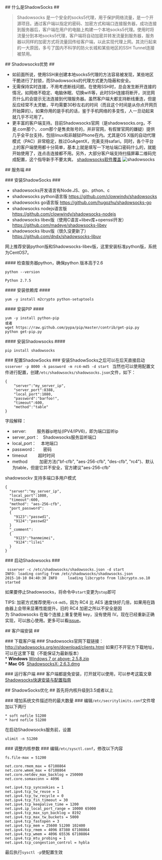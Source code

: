 ## 什么是ShadowSocks  ##
>Shadowsocks 是一个安全的socks5代理，用于保护网络流量，是一个开源项目。通过客户端以指定的密码、加密方式和端口连接服务器，成功连接到服务器后，客户端在用户的电脑上构建一个本地socks5代理。使用时将流量分到本地socks5代理，客户端将自动加密并转发流量到服务器，服务器以同样的加密方式将流量回传给客户端，以此实现代理上网。其流行起来的一大原因，多亏了国内不科学的防火长城和某些地区的SSH Tunnel连接被禁用。

## Shadowsocks优势 ##

* 如前面所说，使用SSH来创建本地socks5代理的方法容易被发现，某些地区干脆进行了封锁，而Shadowsocks的代理方式更为隐蔽和安全。
* 无需保持实时连接，不用考虑断线问题。在使用SSH时，总会发生断开连接的情况，如网络不稳定、电脑休眠、切换wifi等，此时SSH连接将断开，浏览网页什么的会提示无法连接到代理服务器。虽然客户端大都支持断线重连，但是反应经常不太灵敏，平均需要30秒左右的时间（而且这个时间是从你点开网页开始算的）。如果你用的是手机的话，鉴于手机网络的多变性，人一旦动起来就几乎不可用了。
* 更丰富的客户端支持。目前Shadowsocks官网（是shadowsocks.org，不是.com那个，.com那个是售卖账号的，并非官网，有假冒官网的嫌疑）提供几乎全平台支持，包括linux和非越狱iPhone在内。尤其是OS X版的自动代理模式（PAC）非常稳定，胜过GoAgentX，完美支持safari。同时，各个平台上的客户端使用都十分简单，基本上就是填写一下地址端口密码什么的，就能开始使用了，连点击连接都不用。另外，大部分客户端支持扫描屏幕二维码完成配置，这个指导新手不要太爽。
[shadowsocks软件覆盖](https://shadowsocks.org/en/download/clients.html)
![shadowsocks](https://czero000.github.io/images/system/proxy/shadowsocks-software.png "shadowsocks软件覆盖")

## 服务端 ##

### 安装ShadowSocks  ###

* shadowsocks开发语言有Node.JS、go、pthon、c
* shadowsocks python语言版 https://github.com/clowwindy/shadowsocks
* shadowsocks go语言版 https://github.com/hugozhu/shadowsocks-go
* shadowsocks nodejs语言版 https://github.com/clowwindy/shadowsocks-nodejs
* shadowsocks libev版（使用C语言+libev库+openssl开发） https://github.com/madeye/shadowsocks-libev
* shadowsocks libuv版（很久没更新了） https://github.com/dndx/shadowsocks-libuv

网上推荐安装python版和Shadowsocks-libev版，这里安装标准python版，系统为CentOS7。

#### 检查服务器python，确保python 版本高于2.6

```
python --version

Python 2.7.5
```

#### 安装依赖库 ####
```
yum -y install m2crypto python-setuptools
```

#### 安装PIP ####
```
yum -y install python-pip
或者
wget https://raw.github.com/pypa/pip/master/contrib/get-pip.py
python get-pip.py

```

#### 安装Shadowsocks ####
```
pip install shadowsocks
```

### 配置ShadowSocks ###
安装ShadowSocks之后可以在后天直接启动``ssserver -p 8000 -k password -m rc4-md5 -d start
``
当然也可以使用配置文件进行配置，创建``/etc/shadowsocks/shadowsocks.json``文件，如下：
```
{
    "server":"my_server_ip",
    "server_port":8388,
    "local_port":1080,
    "password":"barfoo!",
    "timeout":600,
    "method":"table"
}

```

字段解释：
* server:         服务器ip地址(IPV4/IPV6)，即为端口监听ip        
* server_port：   Shadowsocks服务监听端口
* local_port：    本地端口
* password：      密码
* timeout         超时时间
* method          加密方法("bf-cfb", "aes-256-cfb", "des-cfb", "rc4")、默认为table，但是它并不安全，官方建议"aes-256-cfb"

shadowsockv 支持多端口多用户模式
```
{
  "server":"my_server_ip",
  "local_port":1080,
  "timeout":600,
  "method": "aes-256-cfb",
  "port_password":
  {
    "9123":"passwd1",
    "9124":"passwd2"
  }
  "_comment":
  {
    "9123":"hanmeimei",
    "9124":"lilei"
  }
}
```

### 启动Shadowsocks ###
```
 ssserver -c /etc/shadowsocks/shadowsocks.json -d start
INFO: loading config from /etc/shadowsocks/shadowsocks.json
2015-10-10 04:40:30 INFO     loading libcrypto from libcrypto.so.10
started
```
如果要停止Shadowsocks，将命令中``start``变更为``stop``即可

TIPS: 加密方式推荐使用``rc4-md5``，因为 RC4 比 AES 速度快好几倍，如果用在路由器上会带来显著性能提升。旧的 RC4 加密之所以不安全是因为 Shadowsocks 在每个连接上重复使用 key，没有使用 IV。现在已经重新正确实现，可以放心使用。更多可以看[issue](https://github.com/clowwindy/shadowsocks/issues/178)。


## 客户端安装 ##

### 下载客户端 ###
Shadowsocks官网下载链接：http://shadowsocks.org/en/download/clients.html
如果打不开官方下载地址，可以在这里下载（不能保证为最新版本）
* **Windows** [Windows 7 or above: 2.5.8.zip](https://czero000.github.io/upload/proxy/Shadowsocks-2.5.8.zip)
* **Mac OS**  [ShadowsocksX: 2.6.3.dmg](https://czero000.github.io/upload/proxy/ShadowsocksX-2.6.3.dmg)


### 运行客户端 ###
客户端都是免安装，打开就可以使用，可以参考这篇文章[Shadowsocks快速安装与配置指南](http://www.jianshu.com/p/08ba65d1f91a)


## ShadowSocks优化 ##
首先将内核升级到3.5或者以上

### 增加系统文件描述符的最大数量 ###
编辑``/etc/secritylimits.conf``文件增加以下两行
```
* soft nofile 51200
* hard nofile 51200
```
在启动Shadowsocks服务前，设置
```
ulimit -n 51200
```
### 调整内核参数 ###
编辑``/etc/sysctl.conf``，修改以下内容
```
fs.file-max = 51200

net.core.rmem_max = 67108864
net.core.wmem_max = 67108864
net.core.netdev_max_backlog = 250000
net.core.somaxconn = 4096

net.ipv4.tcp_syncookies = 1
net.ipv4.tcp_tw_reuse = 1
net.ipv4.tcp_tw_recycle = 0
net.ipv4.tcp_fin_timeout = 30
net.ipv4.tcp_keepalive_time = 1200
net.ipv4.ip_local_port_range = 10000 65000
net.ipv4.tcp_max_syn_backlog = 8192
net.ipv4.tcp_max_tw_buckets = 5000
net.ipv4.tcp_fastopen = 3
net.ipv4.tcp_mem = 25600 51200 102400
net.ipv4.tcp_rmem = 4096 87380 67108864
net.ipv4.tcp_wmem = 4096 65536 67108864
net.ipv4.tcp_mtu_probing = 1
net.ipv4.tcp_congestion_control = hybla
```
最后执行``sysctl -p``使配置生效
